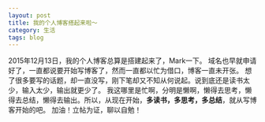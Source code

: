 ```yaml
---
layout: post
title: 我的个人博客搭起来啦～
category: 生活
tags: blog
---
```


2015年12月13日，我的个人博客总算是搭建起来了，Mark一下。 域名也早就申请好了，一直都说要开始写博客了，然而一直都以忙为借口，博客一直未开张。 想了很多要写的话题，却一直没写，刚下笔却又不知从何说起。说到底还是读书太少，输入太少，输出就更少了。 我这哪里是忙啊，分明是懒啊，懒得去思考，懒得去总结，懒得去输出。所以，从现在开始，**多读书，多思考，多总结**，就从写博客开始的吧。 加油！立帖为证，聊以自勉！
